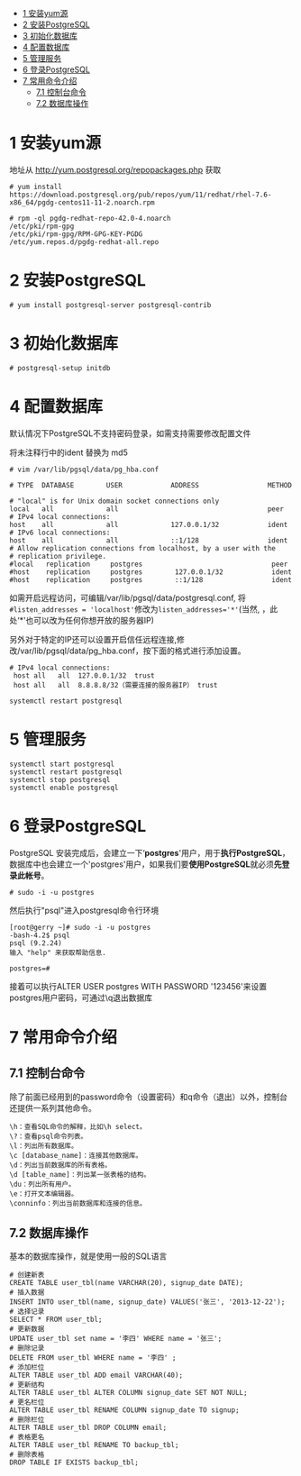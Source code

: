 
<!-- @import "[TOC]" {cmd="toc" depthFrom=1 depthTo=6 orderedList=false} -->

<!-- code_chunk_output -->

- [1 安装yum源](#1-安装yum源)
- [2 安装PostgreSQL](#2-安装postgresql)
- [3 初始化数据库](#3-初始化数据库)
- [4 配置数据库](#4-配置数据库)
- [5 管理服务](#5-管理服务)
- [6 登录PostgreSQL](#6-登录postgresql)
- [7 常用命令介绍](#7-常用命令介绍)
  - [7.1 控制台命令](#71-控制台命令)
  - [7.2 数据库操作](#72-数据库操作)

<!-- /code_chunk_output -->

# 1 安装yum源

地址从 http://yum.postgresql.org/repopackages.php 获取

```
# yum install https://download.postgresql.org/pub/repos/yum/11/redhat/rhel-7.6-x86_64/pgdg-centos11-11-2.noarch.rpm

# rpm -ql pgdg-redhat-repo-42.0-4.noarch
/etc/pki/rpm-gpg
/etc/pki/rpm-gpg/RPM-GPG-KEY-PGDG
/etc/yum.repos.d/pgdg-redhat-all.repo
```

# 2 安装PostgreSQL

```
# yum install postgresql-server postgresql-contrib
```

# 3 初始化数据库

```
# postgresql-setup initdb
```

# 4 配置数据库

默认情况下PostgreSQL不支持密码登录，如需支持需要修改配置文件

将未注释行中的ident 替换为 md5

```
# vim /var/lib/pgsql/data/pg_hba.conf

# TYPE  DATABASE        USER            ADDRESS                 METHOD

# "local" is for Unix domain socket connections only
local   all             all                                     peer
# IPv4 local connections:
host    all             all             127.0.0.1/32            ident
# IPv6 local connections:
host    all             all             ::1/128                 ident
# Allow replication connections from localhost, by a user with the
# replication privilege.
#local   replication     postgres                                peer
#host    replication     postgres        127.0.0.1/32            ident
#host    replication     postgres        ::1/128                 ident
```

如需开启远程访问，可编辑/var/lib/pgsql/data/postgresql.conf, 将`#listen_addresses = 'localhost'`修改为`listen_addresses='*'`(当然, ，此处‘\*'也可以改为任何你想开放的服务器IP)

另外对于特定的IP还可以设置开启信任远程连接,修改/var/lib/pgsql/data/pg\_hba.conf，按下面的格式进行添加设置。

```
# IPv4 local connections:
 host all   all  127.0.0.1/32  trust
 host all   all  8.8.8.8/32（需要连接的服务器IP） trust
```

```
systemctl restart postgresql
```

# 5 管理服务

```
systemctl start postgresql
systemctl restart postgresql
systemctl stop postgresql
systemctl enable postgresql
```

# 6 登录PostgreSQL

PostgreSQL 安装完成后，会建立一下‘**postgres**'用户，用于**执行PostgreSQL**，数据库中也会建立一个'postgres'用户，如果我们要**使用PostgreSQL**就必须**先登录此帐号**。

```
# sudo -i -u postgres
```

然后执行"psql"进入postgresql命令行环境

```
[root@gerry ~]# sudo -i -u postgres
-bash-4.2$ psql
psql (9.2.24)
输入 "help" 来获取帮助信息.

postgres=#
```

接着可以执行ALTER USER postgres WITH PASSWORD '123456'来设置postgres用户密码，可通过\q退出数据库

# 7 常用命令介绍

## 7.1 控制台命令

除了前面已经用到的password命令（设置密码）和q命令（退出）以外，控制台还提供一系列其他命令。

```
\h：查看SQL命令的解释，比如\h select。
\?：查看psql命令列表。
\l：列出所有数据库。
\c [database_name]：连接其他数据库。
\d：列出当前数据库的所有表格。
\d [table_name]：列出某一张表格的结构。
\du：列出所有用户。
\e：打开文本编辑器。
\conninfo：列出当前数据库和连接的信息。
```

## 7.2 数据库操作

基本的数据库操作，就是使用一般的SQL语言

```
# 创建新表 
CREATE TABLE user_tbl(name VARCHAR(20), signup_date DATE);
# 插入数据 
INSERT INTO user_tbl(name, signup_date) VALUES('张三', '2013-12-22');
# 选择记录 
SELECT * FROM user_tbl;
# 更新数据 
UPDATE user_tbl set name = '李四' WHERE name = '张三';
# 删除记录 
DELETE FROM user_tbl WHERE name = '李四' ;
# 添加栏位 
ALTER TABLE user_tbl ADD email VARCHAR(40);
# 更新结构 
ALTER TABLE user_tbl ALTER COLUMN signup_date SET NOT NULL;
# 更名栏位 
ALTER TABLE user_tbl RENAME COLUMN signup_date TO signup;
# 删除栏位 
ALTER TABLE user_tbl DROP COLUMN email;
# 表格更名 
ALTER TABLE user_tbl RENAME TO backup_tbl;
# 删除表格 
DROP TABLE IF EXISTS backup_tbl;
```